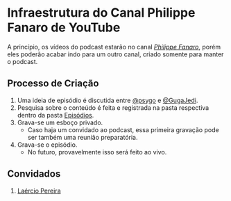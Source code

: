 # Infraestrutura do Canal Philippe Fanaro de YouTube

A princípio, os vídeos do podcast estarão no canal [*Philippe Fanaro*][youtube], porém eles poderão acabar indo para um outro canal, criado somente para manter o podcast.

## Processo de Criação

1. Uma ideia de episódio é discutida entre [@psygo][psygo] e [@GugaJedi][GugaJedi].
1. Pesquisa sobre o conteúdo é feita e registrada na pasta respectiva dentro da pasta [Episódios][episodios].
1. Grava-se um esboço privado.
    - Caso haja um convidado ao podcast, essa primeira gravação pode ser também uma reunião preparatória.
1. Grava-se o episódio.
    - No futuro, provavelmente isso será feito ao vivo.


[episodios]: Episódios/
[GugaJedi]: https://github.com/GugaJedi
[psygo]: https://github.com/psygo
[youtube]: https://www.youtube.com/c/PhilippeFanaro

## Convidados

1. [Laércio Pereira][laercioskt]


[laercioskt]: https://github.com/laercioskt
